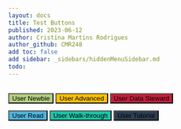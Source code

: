 ```yaml
---
layout: docs
title: Test Buttons
published: 2023-06-12
author: Cristina Martins Rodrigues
author_github: CMR248
add toc: false
add sidebar: _sidebars/hiddenMenuSidebar.md
todo:
---
```

<!--
TODO:
* "btn btn-primary" zu "Newbie" > Automatisch den richtigen Link hintendran
* Automatisch die neue Seite zu "Badge-Sorted" einfügen
-->
<br>

<html lang="en">
<head>
  <title>Bootstrap Example</title>
  <meta charset="utf-8">
  <meta name="viewport" content="width=device-width, initial-scale=1">
  <link rel="stylesheet" href="https://maxcdn.bootstrapcdn.com/bootstrap/3.4.1/css/bootstrap.min.css">
  <script src="https://ajax.googleapis.com/ajax/libs/jquery/3.6.4/jquery.min.js"></script>
  <script src="https://maxcdn.bootstrapcdn.com/bootstrap/3.4.1/js/bootstrap.min.js"></script>
</head>
<body>

<div class="container">
   <form action="Badge-sorted.html?">
  <button type="submit" class="btn btn-primary" style="background-color: #B4CE82">User <span class="badge"> Newbie</span></button>
   <form action="Badge-sorted.html">
  <button type="submit" class="btn btn-primary" style="background-color: #FFC000">User <span class="badge"> Advanced</span></button>
   <form action="Badge-sorted.html">
  <button type="submit" class="btn btn-primary" style="background-color: #C21F3A">User <span class="badge"> Data Steward</span></button>
</div>

<div class="container">
   <form action="Badge-sorted.html?">
  <button type="submit" class="btn btn-primary" style="background-color: #4FB3D9">User <span class="badge"> Read</span></button>
   <form action="Badge-sorted.html">
  <button type="submit" class="btn btn-primary" style="background-color: #1FC2A7">User <span class="badge"> Walk-through</span></button>
   <form action="Badge-sorted.html">
  <button type="submit" class="btn btn-primary" style="background-color: #2D3E50">User <span class="badge"> Tutorial</span></button>
</div>


